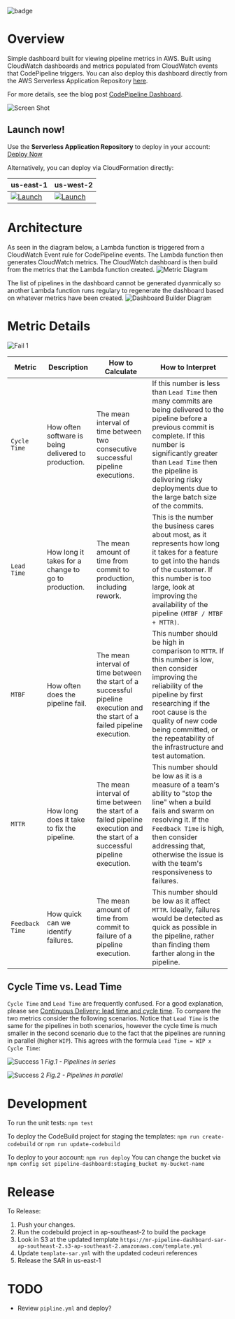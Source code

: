 ![badge](https://codebuild.us-east-1.amazonaws.com/badges?uuid=eyJlbmNyeXB0ZWREYXRhIjoid1JPbWN0clZOK2U5M3FPS1ZJRVhJbDRQOFErbjluRll5WTlsQUJyWklQWTZycTJsWk44anplbHdmNEVEeUIvd1loTUtILzh0MzFET3BpVFZ0UGhuV05vPSIsIml2UGFyYW1ldGVyU3BlYyI6InQxMk1WbXBmaXZuSnpwbGciLCJtYXRlcmlhbFNldFNlcmlhbCI6MX0%3D&branch=master)

# Overview
Simple dashboard built for viewing pipeline metrics in AWS.  Built using CloudWatch dashboards and metrics populated from CloudWatch events that CodePipeline triggers. You can also deploy this dashboard directly from the AWS Serverless Application Repository [here](https://serverlessrepo.aws.amazon.com/applications/arn:aws:serverlessrepo:us-east-1:923120264911:applications~pipeline-dashboard).

For more details, see the blog post [CodePipeline Dashboard](https://stelligent.com/2017/11/16/codepipeline-dashboard/).

![Screen Shot](https://github.com/stelligent/pipeline-dashboard/blob/master/docs/screen-shot.png)

## Launch now!

Use the **Serverless Application Repository** to deploy in your account: [Deploy Now](https://serverlessrepo.aws.amazon.com/#/applications/arn:aws:serverlessrepo:us-east-1:923120264911:applications~pipeline-dashboard)

Alternatively, you can deploy via CloudFormation directly:

| us-east-1 | us-west-2 |
| --------- | --------- |
| [![Launch](https://s3.amazonaws.com/cloudformation-examples/cloudformation-launch-stack.png)](https://console.aws.amazon.com/cloudformation/home?region=us-east-1#/stacks/new?stackName=pipeline-dashboard&templateURL=https://s3.amazonaws.com/pipeline-dashboard-us-east-1/template.yml) | [![Launch](https://s3.amazonaws.com/cloudformation-examples/cloudformation-launch-stack.png)](https://console.aws.amazon.com/cloudformation/home?region=us-west-2#/stacks/new?stackName=pipeline-dashboard&templateURL=https://s3-us-west-2.amazonaws.com/pipeline-dashboard-us-west-2/template.yml) |

# Architecture

As seen in the diagram below, a Lambda function is triggered from a CloudWatch Event rule for CodePipeline events.  The Lambda function then generates CloudWatch metrics.  The CloudWatch dashboard is then build from the metrics that the Lambda function created.
![Metric Diagram](docs/pipeline-dashboard.png)

The list of pipelines in the dashboard cannot be generated dyanmically so another Lambda function runs regulary to regenerate the dashboard based on whatever metrics have been created.
![Dashboard Builder Diagram](docs/pipeline-dashboard-builder.png)


# Metric Details

![Fail 1](docs/pipeline-dashboard-fail-1.png)

| Metric | Description | How to Calculate | How to Interpret |
| -------| ----------- | ---------------- | ---------------- |
| `Cycle Time` | How often software is being delivered to production.  | The mean interval of time between two consecutive successful pipeline executions. | If this number is less than `Lead Time` then many commits are being delivered to the pipeline before a previous commit is complete.  If this number is significantly greater than `Lead Time` then the pipeline is delivering risky deployments due to the large batch size of the commits. |
| `Lead Time` | How long it takes for a change to go to production.  | The mean amount of time from commit to production, including rework. | This is the number the business cares about most, as it represents how long it takes for a feature to get into the hands of the customer.  If this number is too large, look at improving the availability of the pipeline `(MTBF / MTBF + MTTR)`. |
| `MTBF` | How often does the pipeline fail.  | The mean interval of time between the start of a successful pipeline execution and the start of a failed pipeline execution.| This number should be high in comparison to `MTTR`.  If this number is low, then consider improving the reliability of the pipeline by first researching if the root cause is the quality of new code being committed, or the repeatability of the infrastructure and test automation. |
| `MTTR` | How long does it take to fix the pipeline.  | The mean interval of time between the start of a failed pipeline execution and the start of a successful pipeline execution.| This number should be low as it is a measure of a team's ability to "stop the line" when a build fails and swarm on resolving it. If the `Feedback Time` is high, then consider addressing that, otherwise the issue is with the team's responsiveness to failures.|
| `Feedback Time` | How quick can we identify failures.  | The mean amount of time from commit to failure of a pipeline execution.  | This number should be low as it affect `MTTR`.  Ideally, failures would be detected as quick as possible in the pipeline, rather than finding them farther along in the pipeline.  |

## Cycle Time vs. Lead Time
`Cycle Time` and `Lead Time` are frequently confused.  For a good explanation, please see [Continuous Delivery: lead time and cycle time](http://www.caroli.org/continuous-delivery-lead-time-and-cycle-time/).  To compare the two metrics consider the following scenarios.  Notice that `Lead Time` is the same for the pipelines in both scenarios, however the cycle time is much smaller in the second scenario due to the fact that the pipelines are running in parallel (higher `WIP`).  This agrees with the formula `Lead Time = WIP x Cycle Time`:

![Success 1](docs/pipeline-dashboard-success-1.png)
*Fig.1 - Pipelines in series*

![Success 2](docs/pipeline-dashboard-success-2.png)
*Fig.2 - Pipelines in parallel*


# Development

To run the unit tests: `npm test`

To deploy the CodeBuild project for staging the templates: `npm run create-codebuild` or `npm run update-codebuild`

To deploy to your account: `npm run deploy`
You can change the bucket via `npm config set pipeline-dashboard:staging_bucket my-bucket-name`


# Release

To Release:
1. Push your changes.
2. Run the codebuild project in ap-southeast-2 to build the package
3. Look in S3 at the updated template `https://mr-pipeline-dashboard-sar-ap-southeast-2.s3-ap-southeast-2.amazonaws.com/template.yml`
4. Update `template-sar.yml` with the updated codeuri references
5. Release the SAR in us-east-1

# TODO

* Review `pipline.yml` and deploy?